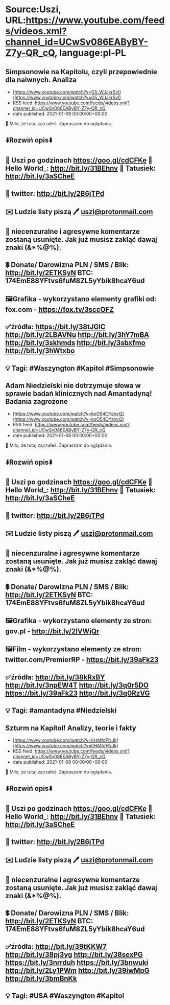 # Source:Uszi, URL:https://www.youtube.com/feeds/videos.xml?channel_id=UCwSv086EAByBY-Z7y-QR_cQ, language:pl-PL

## Simpsonowie na Kapitolu, czyli przepowiednie dla naiwnych. Analiza
 - [https://www.youtube.com/watch?v=G5_WJJkrSvI](https://www.youtube.com/watch?v=G5_WJJkrSvI)
 - RSS feed: https://www.youtube.com/feeds/videos.xml?channel_id=UCwSv086EAByBY-Z7y-QR_cQ
 - date published: 2021-01-09 00:00:00+00:00

🤪 Miło, że tutaj zajrzałeś.  Zapraszam do oglądania.

⬇️Rozwiń opis⬇️
------------------------------------------------------------
👀 Uszi po godzinach https://goo.gl/cdCFKe
👀 Hello World_: http://bit.ly/31BEhnv
👀 Tatusiek: http://bit.ly/3aSCheE
------------------------------------------------------------
👀 twitter: http://bit.ly/2B6jTPd
------------------------------------------------------------
✉️ Ludzie listy piszą 
🖊️ uszi@protonmail.com
------------------------------------------------------------
👺 niecenzuralne i agresywne komentarze zostaną usunięte.  Jak już musisz zakląć dawaj znaki (&*%@%).
------------------------------------------------------------
💲 Donate/ Darowizna
PLN / SMS / Blik: http://bit.ly/2ETKSyN
BTC: 174EmE88YFtvs6fuM8ZL5yYbik8hcaY6ud
---------------------------------------------------------------
🖼Grafika - wykorzystano elementy grafiki od: 
fox.com - https://fox.tv/3sccOFZ
---------------------------------------------------------------
✅źródła:
https://bit.ly/38tJGlC
http://bit.ly/2LBAVNu
http://bit.ly/3hY7mBA
http://bit.ly/3skhmds
http://bit.ly/3sbxfmo
http://bit.ly/3hWtxbo
-------------------------------------------------------------
💡 Tagi: #Waszyngton #Kapitol #Simpsonowie
--------------------------------------------------------------

## Adam Niedzielski nie dotrzymuje słowa w sprawie badań klinicznych nad Amantadyną! Badania zagrożone
 - [https://www.youtube.com/watch?v=koO54OYanvQ](https://www.youtube.com/watch?v=koO54OYanvQ)
 - RSS feed: https://www.youtube.com/feeds/videos.xml?channel_id=UCwSv086EAByBY-Z7y-QR_cQ
 - date published: 2021-01-08 00:00:00+00:00

🤪 Miło, że tutaj zajrzałeś.  Zapraszam do oglądania.

⬇️Rozwiń opis⬇️
------------------------------------------------------------
👀 Uszi po godzinach https://goo.gl/cdCFKe
👀 Hello World_: http://bit.ly/31BEhnv
👀 Tatusiek: http://bit.ly/3aSCheE
------------------------------------------------------------
👀 twitter: http://bit.ly/2B6jTPd
------------------------------------------------------------
✉️ Ludzie listy piszą 
🖊️ uszi@protonmail.com
------------------------------------------------------------
👺 niecenzuralne i agresywne komentarze zostaną usunięte.  Jak już musisz zakląć dawaj znaki (&*%@%).
------------------------------------------------------------
💲 Donate/ Darowizna
PLN / SMS / Blik: http://bit.ly/2ETKSyN
BTC: 174EmE88YFtvs6fuM8ZL5yYbik8hcaY6ud
---------------------------------------------------------------
🖼Grafika - wykorzystano elementy ze stron: 
gov.pl - http://bit.ly/2lVWjQr
---
🖼Film - wykorzystano elementy ze stron: 
twitter.com/PremierRP - https://bit.ly/39aFk23
---------------------------------------------------------------
✅źródła:
http://bit.ly/38kRxBY
http://bit.ly/3npEW4T
http://bit.ly/3q0r5DO
https://bit.ly/39aFk23
http://bit.ly/3q0RzVG
-------------------------------------------------------------
💡 Tagi: #amantadyna #Niedzielski
--------------------------------------------------------------

## Szturm na Kapitol! Analizy, teorie i fakty
 - [https://www.youtube.com/watch?v=IIHAtfdFNJk](https://www.youtube.com/watch?v=IIHAtfdFNJk)
 - RSS feed: https://www.youtube.com/feeds/videos.xml?channel_id=UCwSv086EAByBY-Z7y-QR_cQ
 - date published: 2021-01-08 00:00:00+00:00

🤪 Miło, że tutaj zajrzałeś.  Zapraszam do oglądania.

⬇️Rozwiń opis⬇️
------------------------------------------------------------
👀 Uszi po godzinach https://goo.gl/cdCFKe
👀 Hello World_: http://bit.ly/31BEhnv
👀 Tatusiek: http://bit.ly/3aSCheE
------------------------------------------------------------
👀 twitter: http://bit.ly/2B6jTPd
------------------------------------------------------------
✉️ Ludzie listy piszą 
🖊️ uszi@protonmail.com
------------------------------------------------------------
👺 niecenzuralne i agresywne komentarze zostaną usunięte.  Jak już musisz zakląć dawaj znaki (&*%@%).
------------------------------------------------------------
💲 Donate/ Darowizna
PLN / SMS / Blik: http://bit.ly/2ETKSyN
BTC: 174EmE88YFtvs6fuM8ZL5yYbik8hcaY6ud
---------------------------------------------------------------
✅źródła:
http://bit.ly/39tKKW7
http://bit.ly/38pj3yg
http://bit.ly/38sexPG
https://bit.ly/3nrrduh
https://bit.ly/3bnwuki
http://bit.ly/2Ly1PWm
http://bit.ly/39iwMpG
http://bit.ly/3bmBnKk
-------------------------------------------------------------
💡 Tagi: #USA #Waszyngton #Kapitol
--------------------------------------------------------------

